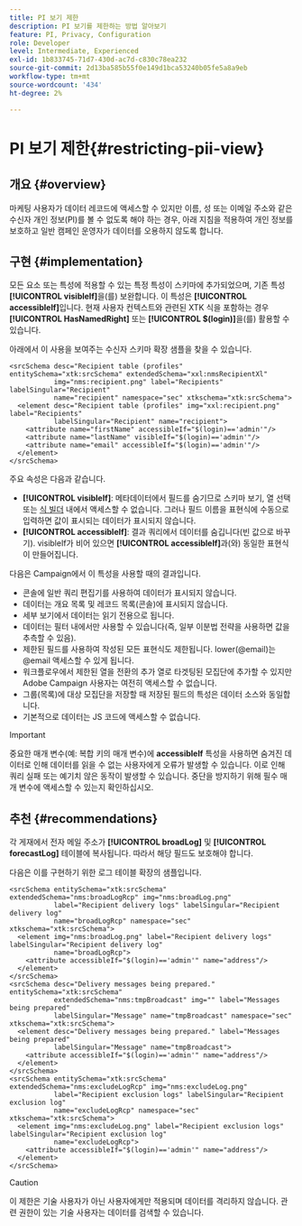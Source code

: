 ```yaml
---
title: PI 보기 제한
description: PI 보기를 제한하는 방법 알아보기
feature: PI, Privacy, Configuration
role: Developer
level: Intermediate, Experienced
exl-id: 1b833745-71d7-430d-ac7d-c830c78ea232
source-git-commit: 2d13ba585b55f0e149d1bca53240b05fe5a8a9eb
workflow-type: tm+mt
source-wordcount: '434'
ht-degree: 2%

---
```


# PI 보기 제한{#restricting-pii-view}

## 개요 {#overview}

마케팅 사용자가 데이터 레코드에 액세스할 수 있지만 이름, 성 또는 이메일 주소와 같은 수신자 개인 정보(PI)를 볼 수 없도록 해야 하는 경우, 아래 지침을 적용하여 개인 정보를 보호하고 일반 캠페인 운영자가 데이터를 오용하지 않도록 합니다.

## 구현 {#implementation}

모든 요소 또는 특성에 적용할 수 있는 특정 특성이 스키마에 추가되었으며, 기존 특성 **[!UICONTROL visibleIf]**&#x200B;을(를) 보완합니다. 이 특성은 **[!UICONTROL accessibleIf]**&#x200B;입니다. 현재 사용자 컨텍스트와 관련된 XTK 식을 포함하는 경우 **[!UICONTROL HasNamedRight]** 또는 **[!UICONTROL $(login)]**&#x200B;을(를) 활용할 수 있습니다.

아래에서 이 사용을 보여주는 수신자 스키마 확장 샘플을 찾을 수 있습니다.

```
<srcSchema desc="Recipient table (profiles" entitySchema="xtk:srcSchema" extendedSchema="xxl:nmsRecipientXl"
           img="nms:recipient.png" label="Recipients" labelSingular="Recipient"
           name="recipient" namespace="sec" xtkschema="xtk:srcSchema">
  <element desc="Recipient table (profiles" img="xxl:recipient.png" label="Recipients"
           labelSingular="Recipient" name="recipient">
    <attribute name="firstName" accessibleIf="$(login)=='admin'"/>
    <attribute name="lastName" visibleIf="$(login)=='admin'"/>
    <attribute name="email" accessibleIf="$(login)=='admin'"/>
  </element>
</srcSchema>
```

주요 속성은 다음과 같습니다.

* **[!UICONTROL visibleIf]**: 메타데이터에서 필드를 숨기므로 스키마 보기, 열 선택 또는 [식 빌더](../../v8/start/filter-conditions.md#list-of-functions) 내에서 액세스할 수 없습니다. 그러나 필드 이름을 표현식에 수동으로 입력하면 값이 표시되는 데이터가 표시되지 않습니다.
* **[!UICONTROL accessibleIf]**: 결과 쿼리에서 데이터를 숨깁니다(빈 값으로 바꾸기). visibleIf가 비어 있으면 **[!UICONTROL accessibleIf]**&#x200B;과(와) 동일한 표현식이 만들어집니다.

다음은 Campaign에서 이 특성을 사용할 때의 결과입니다.

* 콘솔에 일반 쿼리 편집기를 사용하여 데이터가 표시되지 않습니다.
* 데이터는 개요 목록 및 레코드 목록(콘솔)에 표시되지 않습니다.
* 세부 보기에서 데이터는 읽기 전용으로 됩니다.
* 데이터는 필터 내에서만 사용할 수 있습니다(즉, 일부 이분법 전략을 사용하면 값을 추측할 수 있음).
* 제한된 필드를 사용하여 작성된 모든 표현식도 제한됩니다. lower(@email)는 @email 액세스할 수 있게 됩니다.
* 워크플로우에서 제한된 열을 전환의 추가 열로 타겟팅된 모집단에 추가할 수 있지만 Adobe Campaign 사용자는 여전히 액세스할 수 없습니다.
* 그룹(목록)에 대상 모집단을 저장할 때 저장된 필드의 특성은 데이터 소스와 동일합니다.
* 기본적으로 데이터는 JS 코드에 액세스할 수 없습니다.

>[!IMPORTANT]
>
>중요한 매개 변수(예: 복합 키의 매개 변수)에 **accessibleIf** 특성을 사용하면 숨겨진 데이터로 인해 데이터를 읽을 수 없는 사용자에게 오류가 발생할 수 있습니다. 이로 인해 쿼리 실패 또는 예기치 않은 동작이 발생할 수 있습니다. 중단을 방지하기 위해 필수 매개 변수에 액세스할 수 있는지 확인하십시오.

## 추천 {#recommendations}

각 게재에서 전자 메일 주소가 **[!UICONTROL broadLog]** 및 **[!UICONTROL forecastLog]** 테이블에 복사됩니다. 따라서 해당 필드도 보호해야 합니다.

다음은 이를 구현하기 위한 로그 테이블 확장의 샘플입니다.

```
<srcSchema entitySchema="xtk:srcSchema" extendedSchema="nms:broadLogRcp" img="nms:broadLog.png"
           label="Recipient delivery logs" labelSingular="Recipient delivery log"
           name="broadLogRcp" namespace="sec" xtkschema="xtk:srcSchema">
  <element img="nms:broadLog.png" label="Recipient delivery logs" labelSingular="Recipient delivery log"
           name="broadLogRcp">
    <attribute accessibleIf="$(login)=='admin'" name="address"/>
  </element>
</srcSchema>
<srcSchema desc="Delivery messages being prepared." entitySchema="xtk:srcSchema"
           extendedSchema="nms:tmpBroadcast" img="" label="Messages being prepared"
           labelSingular="Message" name="tmpBroadcast" namespace="sec" xtkschema="xtk:srcSchema">
  <element desc="Delivery messages being prepared." label="Messages being prepared"
           labelSingular="Message" name="tmpBroadcast">
    <attribute accessibleIf="$(login)=='admin'" name="address"/>
  </element>
</srcSchema>
<srcSchema entitySchema="xtk:srcSchema" extendedSchema="nms:excludeLogRcp" img="nms:excludeLog.png"
           label="Recipient exclusion logs" labelSingular="Recipient exclusion log"
           name="excludeLogRcp" namespace="sec" xtkschema="xtk:srcSchema">
  <element img="nms:excludeLog.png" label="Recipient exclusion logs" labelSingular="Recipient exclusion log"
           name="excludeLogRcp">
    <attribute accessibleIf="$(login)=='admin'" name="address"/>
  </element>
</srcSchema>
```

>[!CAUTION]
>
>이 제한은 기술 사용자가 아닌 사용자에게만 적용되며 데이터를 격리하지 않습니다. 관련 권한이 있는 기술 사용자는 데이터를 검색할 수 있습니다.
